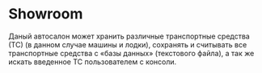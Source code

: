 # Showroom
Даный автосалон может хранить различные транспортные средства (ТС) (в данном случае машины и лодки),
сохранять и считывать все транспортные средства с «базы данных» (текстового файла), а так же искать введенное ТС пользователем с консоли.
